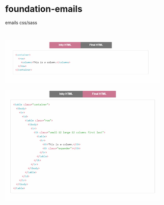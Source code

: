 # foundation-emails
emails css/sass


<br>
<br>
<img src="first.jpg" alt="">
<br>
<br>
<img src="second.jpg" alt="">
